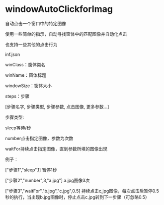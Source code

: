 # windowAutoClickforImag

自动点击一个窗口中的特定图像

使用一些简单的指示，自动寻找窗体中的匹配图像并自动化点击

也支持一些其他的点击行为

inf.json

winClass：窗体类名

winName：窗体标题

windowSize：窗体大小

steps：步骤

[步骤名字, 步骤类型, 步骤参数, 点击图像, 更多参数...]

步骤类型:

sleep等待/秒

number点击指定图像，参数为次数

waitFor持续点击指定图像，直到参数所填的图像出现

例子：

["步骤1","sleep",1] 暂停1秒

["步骤2","number",3,"a.jpg"] a.jpg图像3次

["步骤3","waitFor","b.jpg","c.jpg",0.5] 持续点击c,jpg图像，每次点击后暂停0.5秒的执行，当出现b.jpg图像时，停止点击c.jpg转到下一步骤（可忽略0.5）
